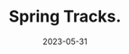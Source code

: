---
title: Spring Tracks.
layout: music
date: 2023-05-31
cover_image: /assets/music/spring-tracks/cover.jpg
links:
  "Spotify": https://open.spotify.com/album/4egrxAZmNgww1ocu8oYTqC
  "Apple Music": https://music.apple.com/us/album/spring-tracks-single/1690522416
tracks:
  - title: Something Cozy
    artists: [Evan Pratten, Warren Pratten]
    length: 4:16

  - title: Raindrops
    artists: [Evan Pratten, Emilia Frias]
    length: 0:37
---